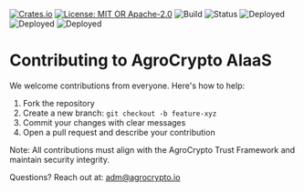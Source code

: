 [![Crates.io](https://img.shields.io/crates/v/agrocrypto-core.svg)](https://crates.io/crates/agrocrypto-core)
[![License: MIT OR Apache-2.0](https://img.shields.io/crates/l/agrocrypto-core)](https://opensource.org/licenses)
![Build](https://img.shields.io/badge/build-passing-brightgreen)
![Status](https://img.shields.io/badge/project-Verified%20Blockchain%20Infra-orange)
![Deployed](https://img.shields.io/badge/deployed-AWS-blue)
![Deployed](https://img.shields.io/badge/deployed-Cloudflare-orange)
![Deployed](https://img.shields.io/badge/deployed-OpenAI-black)

# Contributing to AgroCrypto AIaaS

We welcome contributions from everyone. Here's how to help:

1. Fork the repository
2. Create a new branch: `git checkout -b feature-xyz`
3. Commit your changes with clear messages
4. Open a pull request and describe your contribution

Note: All contributions must align with the AgroCrypto Trust Framework and maintain security integrity.

Questions? Reach out at: adm@agrocrypto.io
